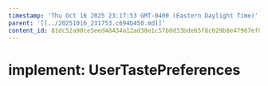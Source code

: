 ```yaml
---
timestamp: 'Thu Oct 16 2025 23:17:53 GMT-0400 (Eastern Daylight Time)'
parent: '[[../20251016_231753.c694b450.md]]'
content_id: 81dc52a90ce5eed48434a12ad38e1c57b0d33bde65f8c029b8e47907ef862d79
---
```


# implement: UserTastePreferences
